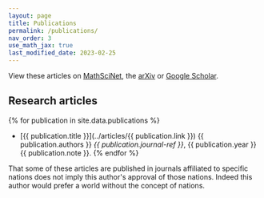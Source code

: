```yaml
---
layout: page
title: Publications
permalink: /publications/
nav_order: 3
use_math_jax: true
last_modified_date: 2023-02-25
---
```


View these articles on 
[MathSciNet](http://www.ams.org/mathscinet/search/publications.html?pg1=INDI&amp;s1=805760), 
the [arXiv](http://arxiv.org/a/butterley_o_1)
or 
[Google Scholar](https://scholar.google.it/citations?user=GcZp0pgAAAAJ).

## Research articles

{% for publication in site.data.publications %}
- [{{ publication.title }}](../articles/{{ publication.link }}) {{ publication.authors }} *{{ publication.journal-ref }}*,   {{ publication.year }} {{ publication.note }}.
{% endfor %}

That some of these articles are published in journals affiliated to specific nations does not imply this author's approval of those nations. 
Indeed this author would prefer a world without the concept of nations.

<!-- Open data is a great idea and would me that everything required to replicate results is freely available. 
Would be great to have a link where the published versions of every document cited by this author are available. -->
